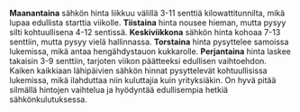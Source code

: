 **Maanantaina** sähkön hinta liikkuu välillä 3-11 senttiä kilowattitunnilta, mikä lupaa edullista starttia viikolle. **Tiistaina** hinta nousee hieman, mutta pysyy silti kohtuullisena 4-12 sentissä. **Keskiviikkona** sähkön hinta kohoaa 7-13 senttiin, mutta pysyy vielä hallinnassa. **Torstaina** hinta pysyttelee samoissa lukemissa, mikä antaa hengähdystauon kukkarolle. **Perjantaina** hinta laskee takaisin 3-9 senttiin, tarjoten viikon päätteeksi edullisen vaihtoehdon. Kaiken kaikkiaan lähipäivien sähkön hinnat pysyttelevät kohtuullisissa lukemissa, mikä ilahduttaa niin kuluttajia kuin yrityksiäkin. On hyvä pitää silmällä hintojen vaihtelua ja hyödyntää edullisempia hetkiä sähkönkulutuksessa.